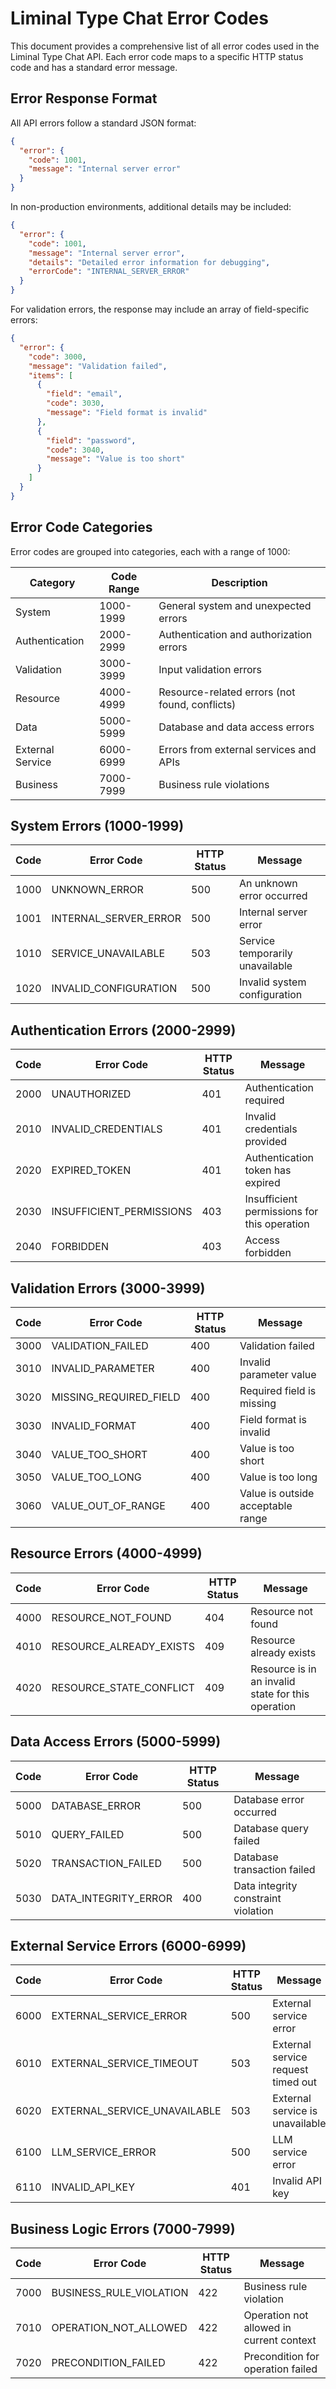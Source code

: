 # Liminal Type Chat Error Codes

This document provides a comprehensive list of all error codes used in the Liminal Type Chat API. Each error code maps to a specific HTTP status code and has a standard error message.

## Error Response Format

All API errors follow a standard JSON format:

```json
{
  "error": {
    "code": 1001,
    "message": "Internal server error"
  }
}
```

In non-production environments, additional details may be included:

```json
{
  "error": {
    "code": 1001,
    "message": "Internal server error",
    "details": "Detailed error information for debugging",
    "errorCode": "INTERNAL_SERVER_ERROR"
  }
}
```

For validation errors, the response may include an array of field-specific errors:

```json
{
  "error": {
    "code": 3000,
    "message": "Validation failed",
    "items": [
      {
        "field": "email",
        "code": 3030,
        "message": "Field format is invalid"
      },
      {
        "field": "password",
        "code": 3040,
        "message": "Value is too short"
      }
    ]
  }
}
```

## Error Code Categories

Error codes are grouped into categories, each with a range of 1000:

| Category | Code Range | Description |
|----------|------------|-------------|
| System | 1000-1999 | General system and unexpected errors |
| Authentication | 2000-2999 | Authentication and authorization errors |
| Validation | 3000-3999 | Input validation errors |
| Resource | 4000-4999 | Resource-related errors (not found, conflicts) |
| Data | 5000-5999 | Database and data access errors |
| External Service | 6000-6999 | Errors from external services and APIs |
| Business | 7000-7999 | Business rule violations |

## System Errors (1000-1999)

| Code | Error Code | HTTP Status | Message |
|------|------------|-------------|---------|
| 1000 | UNKNOWN_ERROR | 500 | An unknown error occurred |
| 1001 | INTERNAL_SERVER_ERROR | 500 | Internal server error |
| 1010 | SERVICE_UNAVAILABLE | 503 | Service temporarily unavailable |
| 1020 | INVALID_CONFIGURATION | 500 | Invalid system configuration |

## Authentication Errors (2000-2999)

| Code | Error Code | HTTP Status | Message |
|------|------------|-------------|---------|
| 2000 | UNAUTHORIZED | 401 | Authentication required |
| 2010 | INVALID_CREDENTIALS | 401 | Invalid credentials provided |
| 2020 | EXPIRED_TOKEN | 401 | Authentication token has expired |
| 2030 | INSUFFICIENT_PERMISSIONS | 403 | Insufficient permissions for this operation |
| 2040 | FORBIDDEN | 403 | Access forbidden |

## Validation Errors (3000-3999)

| Code | Error Code | HTTP Status | Message |
|------|------------|-------------|---------|
| 3000 | VALIDATION_FAILED | 400 | Validation failed |
| 3010 | INVALID_PARAMETER | 400 | Invalid parameter value |
| 3020 | MISSING_REQUIRED_FIELD | 400 | Required field is missing |
| 3030 | INVALID_FORMAT | 400 | Field format is invalid |
| 3040 | VALUE_TOO_SHORT | 400 | Value is too short |
| 3050 | VALUE_TOO_LONG | 400 | Value is too long |
| 3060 | VALUE_OUT_OF_RANGE | 400 | Value is outside acceptable range |

## Resource Errors (4000-4999)

| Code | Error Code | HTTP Status | Message |
|------|------------|-------------|---------|
| 4000 | RESOURCE_NOT_FOUND | 404 | Resource not found |
| 4010 | RESOURCE_ALREADY_EXISTS | 409 | Resource already exists |
| 4020 | RESOURCE_STATE_CONFLICT | 409 | Resource is in an invalid state for this operation |

## Data Access Errors (5000-5999)

| Code | Error Code | HTTP Status | Message |
|------|------------|-------------|---------|
| 5000 | DATABASE_ERROR | 500 | Database error occurred |
| 5010 | QUERY_FAILED | 500 | Database query failed |
| 5020 | TRANSACTION_FAILED | 500 | Database transaction failed |
| 5030 | DATA_INTEGRITY_ERROR | 400 | Data integrity constraint violation |

## External Service Errors (6000-6999)

| Code | Error Code | HTTP Status | Message |
|------|------------|-------------|---------|
| 6000 | EXTERNAL_SERVICE_ERROR | 500 | External service error |
| 6010 | EXTERNAL_SERVICE_TIMEOUT | 503 | External service request timed out |
| 6020 | EXTERNAL_SERVICE_UNAVAILABLE | 503 | External service is unavailable |
| 6100 | LLM_SERVICE_ERROR | 500 | LLM service error |
| 6110 | INVALID_API_KEY | 401 | Invalid API key |

## Business Logic Errors (7000-7999)

| Code | Error Code | HTTP Status | Message |
|------|------------|-------------|---------|
| 7000 | BUSINESS_RULE_VIOLATION | 422 | Business rule violation |
| 7010 | OPERATION_NOT_ALLOWED | 422 | Operation not allowed in current context |
| 7020 | PRECONDITION_FAILED | 422 | Precondition for operation failed |
